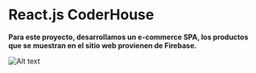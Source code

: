 # React.js  CoderHouse

**Para este proyecto, desarrollamos un e-commerce SPA, los productos que se muestran en el sitio web provienen de Firebase.**

![Alt text](/2022-10-31-20-48-57.gif)
